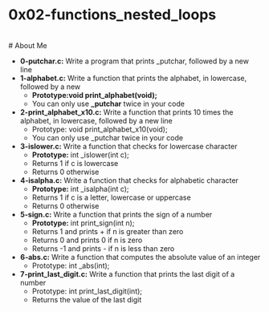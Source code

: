 # 0x02-functions_nested_loops
<br>
# About Me
<br>

- **0-putchar.c:** Write a program that prints _putchar, followed by a new line
- **1-alphabet.c:** Write a function that prints the alphabet, in lowercase, followed by a new
	- **Prototype:void print_alphabet(void);**
	- You can only use **_putchar** twice in your code
- **2-print_alphabet_x10.c:** Write a function that prints 10 times the alphabet, in lowercase, followed by a new line
	- Prototype: void print_alphabet_x10(void);
	- You can only use _putchar twice in your code
- **3-islower.c:** Write a function that checks for lowercase character
	- **Prototype:** int _islower(int c);
	- Returns 1 if c is lowercase
	- Returns 0 otherwise
- **4-isalpha.c:** Write a function that checks for alphabetic character
	- **Prototype:** int _isalpha(int c);
	- Returns 1 if c is a letter, lowercase or uppercase
	- Returns 0 otherwise
- **5-sign.c:** Write a function that prints the sign of a number
	- **Prototype:** int print_sign(int n);
	- Returns 1 and prints + if n is greater than zero
	- Returns 0 and prints 0 if n is zero
	- Returns -1 and prints - if n is less than zero
- **6-abs.c:** Write a function that computes the absolute value of an integer
	- Prototype: int _abs(int);
- **7-print_last_digit.c:** Write a function that prints the last digit of a number
	- Prototype: int print_last_digit(int);
	- Returns the value of the last digit
